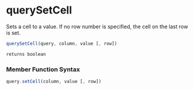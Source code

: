 # querySetCell

 Sets a cell to a value. If no row number is specified,
 the cell on the last row is set.

```javascript
querySetCell(query, column, value [, row])
```

```javascript
returns boolean
```
### Member Function Syntax

```javascript
query.setCell(column, value [, row])
```
